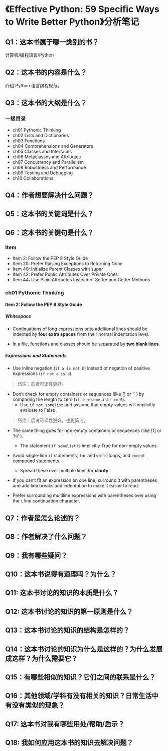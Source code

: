 # 《Effective Python: 59 Specific Ways to Write Better Python》分析笔记

## Q1：这本书属于哪一类别的书？

计算机/编程语言/Python

## Q2：这本书的内容是什么？

介绍 Python 语言编程规范。

## Q3：这本书的大纲是什么？

### 一级目录

- ch01 Pythonic Thinking
- ch02 Lists and Dictionaries
- ch03 Functions
- ch04 Comprehensions and Generators
- ch05 Classes and Interfaces
- ch06 Metaclasses and Attributes
- ch07 Concurrency and Parallelism
- ch08 Robustness and Performance
- ch09 Testing and Debugging
- ch10 Collaborations

## Q4：作者想要解决什么问题？

## Q5：这本书的关键词是什么？

## Q6：这本书的关键句是什么？

### Item

- Item 2: Follow the PEP 8 Style Guide
- Item 20: Prefer Raising Exceptions to Returning None
- Item 40: Initialize Parent Classes with super
- Item 42: Prefer Public Attributes Over Private Ones
- Item 44: Use Plain Attributes Instead of Setter and Getter Methods

### ch01 Pythonic Thinking

#### Item 2: Follow the PEP 8 Style Guide

##### Whitespace

- Continuations of long expressions onto additional lines should be indented by **four extra spaces** from their normal indentation level.

- In a file, functions and classes should be separated by **two blank lines**.

##### Expressions and Statements

- Use inline negation (`if a is not b`) instead of negation of positive expressions (`if not a is b`).

> 伍注：前者可读性更好。

- Don’t check for empty containers or sequences (like [] or '' ) by comparing the length to zero (`if len(somelist) == 0`).
  - Use `if not somelist` and assume that empty values will implicitly evaluate to False .

> 伍注：后者可读性更好，也更简洁。

- The same thing goes for non-empty containers or sequences (like [1] or 'hi' ).
  - The statement `if somelist` is implicitly True for non-empty values.

- Avoid single-line `if` statements, `for` and `while` loops, and `except` compound statements.
  - Spread these over multiple lines for **clarity**.

- If you can’t fit an expression on one line, surround it with parentheses and add line breaks and indentation to make it easier to read.

- Prefer surrounding multiline expressions with parentheses over using the `\` line continuation character.

## Q7：作者是怎么论述的？

## Q8：作者解决了什么问题？

## Q9：我有哪些疑问？

## Q10：这本书说得有道理吗？为什么？

## Q11: 这本书讨论的知识的本质是什么？

## Q12: 这本书讨论的知识的第一原则是什么？

## Q13：这本书讨论的知识的结构是怎样的？

## Q14：这本书讨论的知识为什么是这样的？为什么发展成这样？为什么需要它？

## Q15：有哪些相似的知识？它们之间的联系是什么？

## Q16：其他领域/学科有没有相关的知识？日常生活中有没有类似的现象？

## Q17: 这本书对我有哪些用处/帮助/启示？

## Q18: 我如何应用这本书的知识去解决问题？
